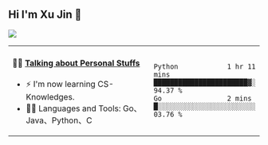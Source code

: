 
## Hi I'm Xu Jin 👋
![](https://komarev.com/ghpvc/?username=jiayouxujin&color=brightgreen&label=PROFILE+VIEWS)



<table align="center">
<tr>
<td valign="top" width="60%">

#### 🏋️‍♀️ <a href="https://github.com/jiayouxujin" target="_blank">Talking about Personal Stuffs</a>
<!-- recent_releases starts -->

- ⚡  I'm now learning CS-Knowledges.  
- 🏊‍♂️ Languages and Tools: Go、Java、Python、C
<!-- recent_releases ends -->
</td>
<td>
 
<!--START_SECTION:waka-->
```text
Python            1 hr 11 mins    ███████████████████████▓░   94.37 % 
Go                2 mins          █░░░░░░░░░░░░░░░░░░░░░░░░   03.76 % 
```
<!--END_SECTION:waka-->
 
</td>
</tr>
</table>





